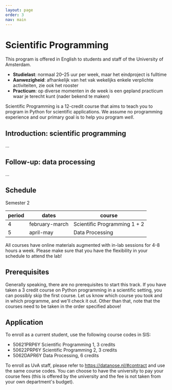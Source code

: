 ```yaml
---
layout: page
order: 3
nav: main
---
```


# Scientific Programming

This program is offered in English to students and staff of the University of Amsterdam.

- **Studielast**: normaal 20–25 uur per week, maar het eindproject is fulltime
- **Aanwezigheid**: afhankelijk van het vak wekelijks enkele verplichte activiteiten, zie ook het rooster
- **Practicum**: op diverse momenten in de week is een gepland practicum waar je terecht kunt (nader bekend te maken)

Scientific Programming is a 12-credit course that aims to teach you to program in Python for scientific applications. We assume no programming experience and our primary goal is to help you program *well*.

## Introduction: scientific programming

...

## Follow-up: data processing

...

## Schedule

<!--

Semester 1

| period | dates             | course                       |  
| ------ | ----------------- | ---------------------------- |  
| 1      | september-october | Scientific Programming 1 + 2 |  
| 2      | november-december | Data Processing              |  

-->

Semester 2

| period | dates             | course                       |  
| ------ | ----------------- | ---------------------------- |  
| 4      | february-march    | Scientific Programming 1 + 2 |  
| 5      | april-may         | Data Processing              |  

All courses have online materials augmented with in-lab sessions for 4-8 hours a week. Please make sure that you have the flexibility in your schedule to attend the lab!


## Prerequisites

Generally speaking, there are no prerequisites to start this track. If you have taken a 3 credit course on Python programming in a scientific setting, you can possibly skip the first course. Let us know which course you took and in which programme, and we'll check it out. Other than that, note that the courses need to be taken in the order specified above!


## Application

To enroll as a current student, use the following course codes in SIS:

- 50621PRP6Y Scientific Programming 1, 3 credits
- 50622PRP6Y Scientific Programming 2, 3 credits
- 5062DAPR6Y Data Processing, 6 credits

To enroll as UvA staff, please refer to <https://datanose.nl/#contract> and use the same course codes. You can choose to have the university to pay your course fees (this is offered by the university and the fee is not taken from your own department's budget).
